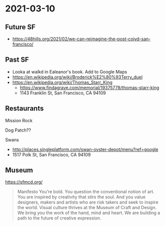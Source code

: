 # 2021-03-10

## Future SF

* https://48hills.org/2021/02/we-can-reimagine-the-post-coivd-san-francisco/

## Past SF

* Looka at walkd in Ealeanor's book. Add to Google Maps
* https://en.wikipedia.org/wiki/Broderick%E2%80%93Terry_duel
* https://en.wikipedia.org/wiki/Thomas_Starr_King
	* https://www.findagrave.com/memorial/19375778/thomas-starr-king
	* 1143 Franklin St, San Francisco, CA 94109


## Restaurants

Mission Rock

Dog Patch??


Swans

* http://places.singleplatform.com/swan-oyster-depot/menu?ref=google
* 1517 Polk St, San Francisco, CA 94109


## Museum

https://sfmcd.org/
>Manifesto
You’re bold. You question the conventional notion of art. You are inspired by creativity that stirs the soul. And you value designers, makers and artists who are risk takers and seek to inspire the world. Visual culture thrives at the Museum of Craft and Design. We bring you the work of the hand, mind and heart. We are building a path to the future of creative expression.

